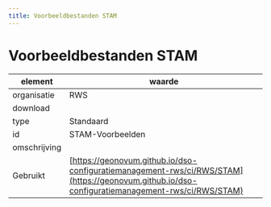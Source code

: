 ```yaml
---
title: Voorbeeldbestanden STAM
---
```


# Voorbeeldbestanden STAM

|element|waarde|
|-----|------|
| organisatie  |RWS|
| download  | [](<>)|
| type  |Standaard|
| id  |STAM-Voorbeelden|
| omschrijving  ||
| Gebruikt|[https://geonovum.github.io/dso-configuratiemanagement-rws/ci/RWS/STAM](https://geonovum.github.io/dso-configuratiemanagement-rws/ci/RWS/STAM)|

